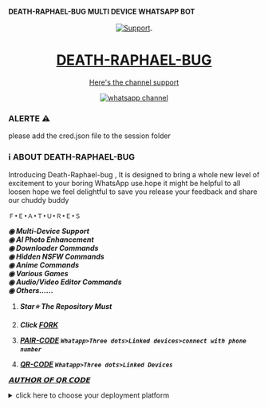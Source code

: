 **DEATH-RAPHAEL-BUG MULTI DEVICE WHATSAPP BOT**
  </p>
<p align="center">
  <a href="https://whatsapp.com/channel/0029Vafhjw0IXnlonRAQMM2l">
    <img alt=Support height="550" src="https://telegra.ph/file/7c4fb86c9575d9c0f4357.jpg"
    <p align="center">
  <a href="#"><img src="http://readme-typing-svg.herokuapp.com?color=ff00ab&center=true&vCenter=true&multiline=false&lines=BASE+BY+DGXEON." alt="">
</p>
<h1 align="center"> DEATH-RAPHAEL-BUG </h1>
</h1>
<p align="center"> Here's the channel support 
<p align="center"> 
 <a href="https://whatsapp.com/channel/0029Vafhjw0IXnlonRAQMM2l" target="_blank">
    <img alt="whatsapp channel" src="https://img.shields.io/badge/ Whatsapp Support channel -25D366?style=for-the-badge&logo=whatsapp&logoColor=red" />
 </a>   

 
### **ALERTE ⚠️**
please add the cred.json file to the session folder

 ### ℹ️ **ABOUT DEATH-RAPHAEL-BUG**
 Introducing Death-Raphael-bug , It is designed to bring a whole new level of excitement to your boring WhatsApp use.hope it might be helpful to all loosen hope we feel delightful to save you release your feedback and share our chuddy buddy </p>


`Ｆ•Ｅ•Ａ•Ｔ•Ｕ•Ｒ•Ｅ•Ｓ`


***◉ Multi-Device Support  
◉ AI Photo Enhancement  
◉ Downloader Commands  
◉ Hidden NSFW Commands   
◉ Anime Commands   
◉ Various Games  
◉ Audio/Video Editor Commands                   
◉ Others......***


1. ***Star⭐ The Repository Must***
2. ***Click [FORK](https://github.com/Limule3650/Death-Raphael-bug/fork)***
3. ***[PAIR-CODE](https://toge-md-web.onrender.com) `Whatapp>Three dots>Linked devices>connect with phone number`***
    <br>
    
5. ***[QR-CODE](https://gpt-qr-code.onrender.com) `Whatapp>Three dots>Linked Devices`***
    <br>
  
***[𝗔𝗨𝗧𝗛𝗢𝗥 𝗢𝗙 𝗤𝗥 𝗖𝗢𝗗𝗘](https://github.com/DarkMakerofc)***
  

<details close>
<summary>click here to choose your deployment platform </summary>
 
<br>  


### `DEPLOY TO REPLIT`

1. If You don't have an account in Replit. Create a account.
    <br>
<a href='https://replit.com/signup' target="_blank"><img alt='Heroku' src='https://img.shields.io/badge/-Create-black?style=for-the-badge&logo=replit&logoColor=white'/></a>

2. Now Deploy
    <br>
    <a href='https://repl.it/github/Limule3650/Death-Raphael-bug ' target="_blank"><img alt='DEPLOY' src='https://img.shields.io/badge/-DEPLOY-black?style=for-the-badge&logo=replit&logoColor=white'/></a>

### DEPLOY TO CODESPACE

3. If You don't have a account in Codespace. Create a account.
    <br>
<a href='https://github.com/login?return_to=https%3A%2F%2Fgithub.com%2Fcodespaces' target="_blank"><img alt='Codespaces' src='https://img.shields.io/badge/CREATE-h?color=black&style=for-the-badge&logo=visualstudiocode' width="96.35" height="28"/></a></p>

4. Now Deploy
    <br>
<a href='https://github.com/codespaces/new' target="_blank"><img alt='DEPLOY' src='https://img.shields.io/badge/DEPLOY -h?color=black&style=for-the-badge&logo=visualstudiocode' width="96.35" height="28"/></a></p>

#### DEPLOY TO HEROKU 

1. If You don't have a account in Heroku. Create a account.
    <br>
<a href='https://signup.heroku.com/' target="_blank"><img alt='Heroku' src='https://img.shields.io/badge/-Create-black?style=for-the-badge&logo=heroku&logoColor=white'/></a>

2. Now Deploy
    <br>
 Not yet available 

#### DEPLOY TO RAILWAY

7. If You don't have a account in Railway. Create a account.
    <br>
<a href='https://railway.app/login' target="_blank"><img alt='Railway' src='https://img.shields.io/badge/CREATE-h?color=black&style=for-the-badge&logo=railway' width="96.35" height="28"/></a></p>

8. Now Deploy
    <br>
<a href='https://railway.app/new' target="_blank"><img alt='DEPLOY' src='https://img.shields.io/badge/DEPLOY -h?color=black&style=for-the-badge&logo=railway' width="96.35" height="28"/></a></p>

</br>
 

# Termux Deployment
```
termux-setup-storage
```
```
apt update
```
```
apt upgrade
```
```
pkg update && pkg upgrade
```
```
pkg install bash
```
```
pkg install libwebp
```
```
pkg install git -y
```
```
pkg install nodejs -y
```
```
pkg install ffmpeg -y 
```
```
pkg install wget
```
```
pkg install yarn
```
```
git clone (copy and paste your forked repo link not mine to save changes your changes) 
```
```
cd Death-Raphael-bug
```
```
yarn install
```
```
npm start
```

<a><img src='https://i.imgur.com/LyHic3i.gif'/></a><a><img src='https://i.imgur.com/LyHic3i.gif'/></a>
- If you want Command For 24/7 (might no work) 
```js
npm i -g forever && forever index.js && forever save && forever logs
```
<br>

<a><img src='https://i.imgur.com/LyHic3i.gif'/></a><a><img src='https://i.imgur.com/LyHic3i.gif'/></a>
<br>
<h2 align="center">  Windows Cmd & Vs  </h2>

- [Download ffmpeg](https://ffmpeg.org/download.html#build-windows) and set the path
- [Download wget](https://eternallybored.org/misc/wget/releases/) and set the path
- [Download Node.js](https://nodejs.org/en/download/)
- [Download Git](https://git-scm.com/downloads)
- [Download Libwebp](https://developers.google.com/speed/webp/download)

```cmd
> git clone https://github.com/Limule3650/Death-Raphael-bug.git
```
```
> cd Death-Raphael-bug
```
```
> yarn install
```
```
> npm start
```
<a><img src='https://i.imgur.com/LyHic3i.gif'/></a><a><img src='https://i.imgur.com/LyHic3i.gif'/></a>

## ```Connect With Me```<img src="https://github.com/0xAbdulKhalid/0xAbdulKhalid/raw/main/assets/mdImages/handshake.gif" width ="80"></h1> 

##
- ***Star ⭐ My Repo If You Like  DEATH RAPHAEL-BUG.***

##

### `𝘛𝘩𝘢𝘯𝘬𝘴 𝘛𝘰`
- ***Team sasaki for collaboration and Everyone***
- ***Who Helped Me***
- ***Who Uses This Bot And Supports Me***
## ```𝘓𝘦𝘨𝘢𝘭 𝘋𝘪𝘴𝘤𝘭𝘢𝘪𝘮𝘦𝘳```

- *`I will only Assist You in Bot Deployment and Hosting, Not in Bot Development`*
- *`if you modify without giving me credit i will report your github account for vawulation policy`*
- *`This Bot is For Fun and Educational Purpose, I will not Responsible If You Spam and And Got Banned`*


- ***Credit : [DGXeon](https://github.com/DGXeon) for base code***

- ***Credit : [TOGE](https://github.com/toge012345) for temporary qr and pairing code***

## Note that i have not yet finished session id so we will use for [TOGE-BUG-BOT] thanks for understanding ##
